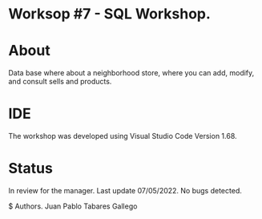 # Worksop #7 - SQL Workshop.
# About
Data base where about a neighborhood store, where you can add, modify, and consult sells and products.

# IDE
The workshop was developed using Visual Studio Code Version 1.68.

# Status
In review for the manager. Last update 07/05/2022. No bugs detected.

$ Authors.
Juan Pablo Tabares Gallego
